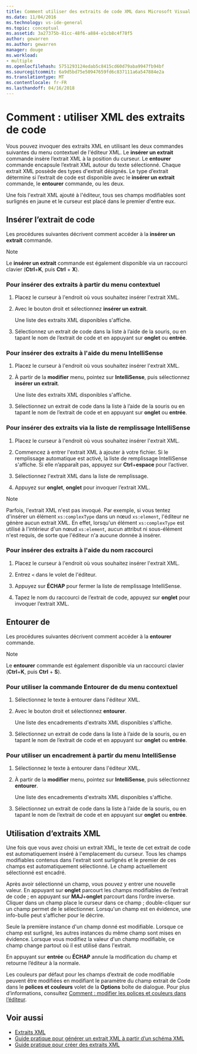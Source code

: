 ```yaml
---
title: Comment utiliser des extraits de code XML dans Microsoft Visual Studio | Documents Microsoft
ms.date: 11/04/2016
ms.technology: vs-ide-general
ms.topic: conceptual
ms.assetid: 3a27375b-81cc-48f6-a884-e1cb8c4f78f5
author: gewarren
ms.author: gewarren
manager: douge
ms.workload:
- multiple
ms.openlocfilehash: 5751293124edab5c8415cd60d79aba9947fb94bf
ms.sourcegitcommit: 6a9d5bd75e50947659fd6c837111a6a547884e2a
ms.translationtype: MT
ms.contentlocale: fr-FR
ms.lasthandoff: 04/16/2018
---
```

# <a name="how-to-use-xml-snippets"></a>Comment : utiliser XML des extraits de code

Vous pouvez invoquer des extraits XML en utilisant les deux commandes suivantes du menu contextuel de l'éditeur XML. Le **insérer un extrait** commande insère l’extrait XML à la position du curseur. Le **entourer** commande encapsule l’extrait XML autour du texte sélectionné. Chaque extrait XML possède des types d'extrait désignés. Le type d’extrait détermine si l’extrait de code est disponible avec le **insérer un extrait** commande, le **entourer** commande, ou les deux.

Une fois l'extrait XML ajouté à l'éditeur, tous ses champs modifiables sont surlignés en jaune et le curseur est placé dans le premier d'entre eux.

## <a name="insert-snippet"></a>Insérer l’extrait de code

Les procédures suivantes décrivent comment accéder à la **insérer un extrait** commande.

> [!NOTE]
> Le **insérer un extrait** commande est également disponible via un raccourci clavier (**Ctrl**+**K**, puis **Ctrl** + **X**).

### <a name="to-insert-snippets-from-the-shortcut-menu"></a>Pour insérer des extraits à partir du menu contextuel

1. Placez le curseur à l'endroit où vous souhaitez insérer l'extrait XML.

2. Avec le bouton droit et sélectionnez **insérer un extrait**.

   Une liste des extraits XML disponibles s'affiche.

3. Sélectionnez un extrait de code dans la liste à l’aide de la souris, ou en tapant le nom de l’extrait de code et en appuyant sur **onglet** ou **entrée**.

### <a name="to-insert-snippets-using-the-intellisense-menu"></a>Pour insérer des extraits à l'aide du menu IntelliSense

1. Placez le curseur à l'endroit où vous souhaitez insérer l'extrait XML.

2. À partir de la **modifier** menu, pointez sur **IntelliSense**, puis sélectionnez **insérer un extrait**.

   Une liste des extraits XML disponibles s'affiche.

3. Sélectionnez un extrait de code dans la liste à l’aide de la souris ou en tapant le nom de l’extrait de code et en appuyant sur **onglet** ou **entrée**.

### <a name="to-insert-snippets-through-the-intellisense-complete-word-list"></a>Pour insérer des extraits via la liste de remplissage IntelliSense

1. Placez le curseur à l'endroit où vous souhaitez insérer l'extrait XML.

2. Commencez à entrer l'extrait XML à ajouter à votre fichier. Si le remplissage automatique est activé, la liste de remplissage IntelliSense s'affiche. Si elle n’apparaît pas, appuyez sur **Ctrl**+**espace** pour l’activer.

3. Sélectionnez l'extrait XML dans la liste de remplissage.

4. Appuyez sur **onglet**, **onglet** pour invoquer l’extrait XML.

> [!NOTE]
> Parfois, l'extrait XML n'est pas invoqué. Par exemple, si vous tentez d'insérer un élément `xs:complexType` dans un nœud `xs:element`, l'éditeur ne génère aucun extrait XML. En effet, lorsqu'un élément `xs:complexType` est utilisé à l'intérieur d'un nœud `xs:element`, aucun attribut ni sous-élément n'est requis, de sorte que l'éditeur n'a aucune donnée à insérer.

### <a name="to-insert-snippets-using-the-shortcut-name"></a>Pour insérer des extraits à l'aide du nom raccourci

1. Placez le curseur à l'endroit où vous souhaitez insérer l'extrait XML.

2. Entrez `<` dans le volet de l'éditeur.

3. Appuyez sur **ÉCHAP** pour fermer la liste de remplissage IntelliSense.

4. Tapez le nom du raccourci de l’extrait de code, appuyez sur **onglet** pour invoquer l’extrait XML.

## <a name="surround-with"></a>Entourer de

Les procédures suivantes décrivent comment accéder à la **entourer** commande.

> [!NOTE]
> Le **entourer** commande est également disponible via un raccourci clavier (**Ctrl**+**K**, puis **Ctrl** + **S**).

### <a name="to-use-surround-with-from-the-context-menu"></a>Pour utiliser la commande Entourer de du menu contextuel

1. Sélectionnez le texte à entourer dans l'éditeur XML.

2. Avec le bouton droit et sélectionnez **entourer**.

   Une liste des encadrements d'extraits XML disponibles s'affiche.

3. Sélectionnez un extrait de code dans la liste à l’aide de la souris, ou en tapant le nom de l’extrait de code et en appuyant sur **onglet** ou **entrée**.

### <a name="to-use-surround-with-from-the-intellisense-menu"></a>Pour utiliser un encadrement à partir du menu IntelliSense

1. Sélectionnez le texte à entourer dans l'éditeur XML.

2. À partir de la **modifier** menu, pointez sur **IntelliSense**, puis sélectionnez **entourer**.

   Une liste des encadrements d'extraits XML disponibles s'affiche.

3. Sélectionnez un extrait de code dans la liste à l’aide de la souris, ou en tapant le nom de l’extrait de code et en appuyant sur **onglet** ou **entrée**.

## <a name="using-xml-snippets"></a>Utilisation d’extraits XML

Une fois que vous avez choisi un extrait XML, le texte de cet extrait de code est automatiquement inséré à l'emplacement du curseur. Tous les champs modifiables contenus dans l'extrait sont surlignés et le premier de ces champs est automatiquement sélectionné. Le champ actuellement sélectionné est encadré.

Après avoir sélectionné un champ, vous pouvez y entrer une nouvelle valeur. En appuyant sur **onglet** parcourt les champs modifiables de l’extrait de code ; en appuyant sur **MAJ**+**onglet** parcourt dans l’ordre inverse. Cliquer dans un champ place le curseur dans ce champ ; double-cliquer sur un champ permet de le sélectionner. Lorsqu'un champ est en évidence, une info-bulle peut s'afficher pour le décrire.

Seule la première instance d'un champ donné est modifiable. Lorsque ce champ est surligné, les autres instances du même champ sont mises en évidence. Lorsque vous modifiez la valeur d'un champ modifiable, ce champ change partout où il est utilisé dans l'extrait.

En appuyant sur **entrée** ou **ÉCHAP** annule la modification du champ et retourne l’éditeur à la normale.

Les couleurs par défaut pour les champs d’extrait de code modifiable peuvent être modifiées en modifiant le paramètre du champ extrait de Code dans le **polices et couleurs** volet de la **Options** boîte de dialogue. Pour plus d’informations, consultez [Comment : modifier les polices et couleurs dans l’éditeur](../ide/reference/how-to-change-fonts-and-colors-in-the-editor.md).

## <a name="see-also"></a>Voir aussi

- [Extraits XML](../xml-tools/xml-snippets.md)
- [Guide pratique pour générer un extrait XML à partir d’un schéma XML](../xml-tools/how-to-generate-an-xml-snippet-from-an-xml-schema.md)
- [Guide pratique pour créer des extraits XML](../xml-tools/how-to-create-xml-snippets.md)